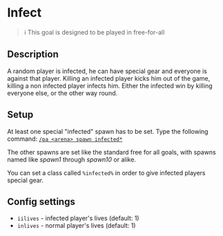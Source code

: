 # Infect

> ℹ This goal is designed to be played in free-for-all

## Description

A random player is infected, he can have special gear and everyone is against that player. 
Killing an infected player kicks him out of the game, killing a non infected player infects him. 
Either the infected win by killing everyone else, or the other way round. 

## Setup

At least one special "infected" spawn has to be set. Type the following command: 
[`/pa <arena> spawn infected*`](../commands/spawn.md)

The other spawns are set like the standard free for all goals, with spawns named like _spawn1_ through _spawn10_ or alike.

You can set a class called `%infected%` in order to give infected players special gear.

## Config settings

- `iilives` \- infected player's lives (default: 1)
- `inlives` \- normal player's lives (default: 1) 
